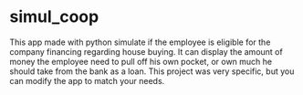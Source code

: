 # simul_coop
This app made with python simulate if the employee is eligible for the company financing regarding house buying.
It can display the amount of money the employee need to pull off his own pocket, or own much he should take from the bank as a loan.
This project was very specific, but you can modify the app to match your needs.
